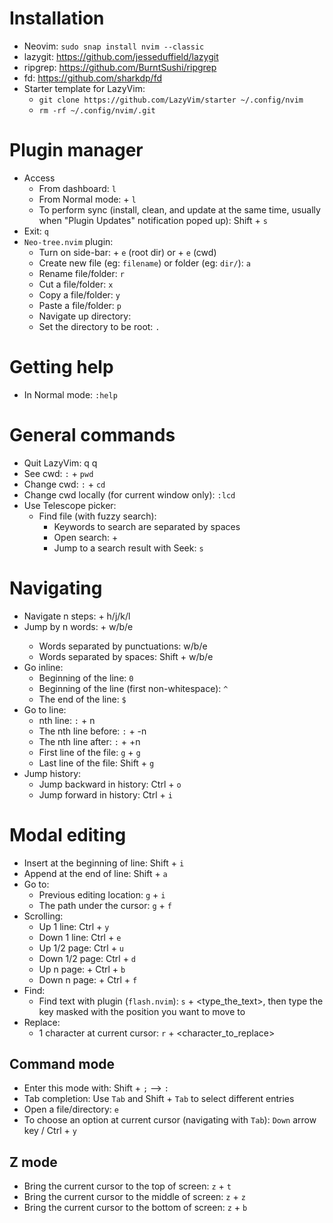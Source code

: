 # Installation
- Neovim: `sudo snap install nvim --classic`
- lazygit: https://github.com/jesseduffield/lazygit
- ripgrep: https://github.com/BurntSushi/ripgrep
- fd: https://github.com/sharkdp/fd
- Starter template for LazyVim: 
  - `git clone https://github.com/LazyVim/starter ~/.config/nvim`
  - `rm -rf ~/.config/nvim/.git`

# Plugin manager
- Access
  - From dashboard: `l`
  - From Normal mode: <leader> + `l`
  - To perform sync (install, clean, and update at the same time, usually when "Plugin Updates" notification poped up): Shift + `s`
- Exit: `q`
- `Neo-tree.nvim` plugin:
  - Turn on side-bar: <space> + `e` (root dir)  or  <space> + `e` (cwd)
  - Create new file (eg: `filename`) or folder (eg: `dir/`): `a`
  - Rename file/folder: `r`
  - Cut a file/folder: `x`
  - Copy a file/folder: `y`
  - Paste a file/folder: `p`
  - Navigate up directory: <backspace>
  - Set the directory to be root: `.`


# Getting help
- In Normal mode: `:help`

# General commands
- Quit LazyVim: <leader> q q
- See cwd: `:` + `pwd`
- Change cwd: `:` + `cd` 
- Change cwd locally (for current window only): `:lcd`
- Use Telescope picker:
  - Find file (with fuzzy search):
    - Keywords to search are separated by spaces
    - Open search: <leader> + <leader>
    - Jump to a search result with Seek: `s`



# Navigating
- Navigate n steps: <n> + h/j/k/l
- Jump by n words: <n> + w/b/e 
  - Words separated by punctuations: w/b/e
  - Words separated by spaces: Shift + w/b/e
- Go inline:
  - Beginning of the line: `0`
  - Beginning of the line (first non-whitespace): `^`
  - The end of the line: `$`
- Go to line:
  - nth line: `:` + n
  - The nth line before: `:` + -n
  - The nth line after: `:` + +n
  - First line of the file: `g` + `g`
  - Last line of the file: Shift + `g`
- Jump history:
  - Jump backward in history: Ctrl + `o`
  - Jump forward in history: Ctrl + `i`


# Modal editing
- Insert at the beginning of line: Shift + `i`
- Append at the end of line: Shift + `a`
- Go to:
  - Previous editing location: `g` + `i`
  - The path under the cursor: `g` + `f`
- Scrolling:
  - Up 1 line: Ctrl + `y` 
  - Down 1 line: Ctrl + `e`
  - Up 1/2 page: Ctrl + `u`
  - Down 1/2 page: Ctrl + `d`
  - Up n page: <n> + Ctrl + `b`
  - Down n page: <n> + Ctrl + `f`
- Find:
  - Find text with plugin (`flash.nvim`): `s` + <type_the_text>, then type the key masked with the position you want to move to
- Replace:
  - 1 character at current cursor: `r` + <character_to_replace>

## Command mode
- Enter this mode with: Shift + `;` --> `:`
- Tab completion: Use `Tab` and Shift + `Tab` to select different entries
- Open a file/directory: `e`
- To choose an option at current cursor (navigating with `Tab`): `Down` arrow key / Ctrl + `y`

## Z mode
- Bring the current cursor to the top of screen: `z` + `t`
- Bring the current cursor to the middle of screen: `z` + `z`
- Bring the current cursor to the bottom of screen: `z` + `b`
